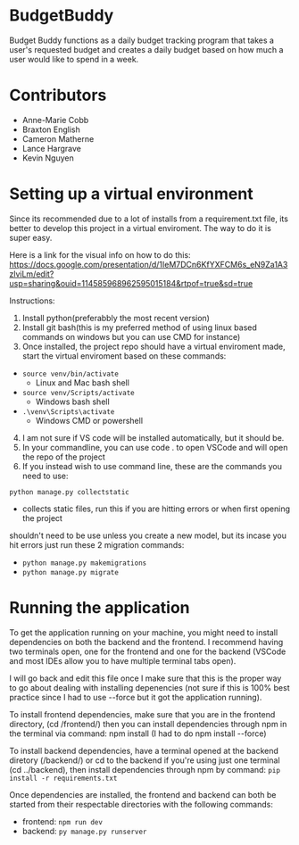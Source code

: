 # BudgetBuddy
Budget Buddy functions as a daily budget tracking program that takes 
a user's requested budget and creates a daily budget based on how 
much a user would like to spend in a week.

# Contributors
- Anne-Marie Cobb
- Braxton English
- Cameron Matherne
- Lance Hargrave
- Kevin Nguyen

# Setting up a virtual environment

Since its recommended due to a lot of installs from a requirement.txt file, its better to develop this project
in a virtual enviroment. The way to do it is super easy.

Here is a link for the visual info on how to do this:
https://docs.google.com/presentation/d/1IeM7DCn6KfYXFCM6s_eN9Za1A3zlviLm/edit?usp=sharing&ouid=114585968962595015184&rtpof=true&sd=true

Instructions:
1. Install python(preferabbly the most recent version)
2. Install git bash(this is my preferred method of using linux based commands on windows but you can use CMD for instance)
3. Once installed, the project repo should have a virtual enviroment made, start the virtual enviroment based on these commands:
-   `source venv/bin/activate`             
    - Linux and Mac bash shell
-   `source venv/Scripts/activate`       
    - Windows bash shell
-   `.\venv\Scripts\activate`              
    - Windows CMD or powershell

4. I am not sure if VS code will be installed automatically, but it should be.
5. In your commandline, you can use code . to open VSCode and will open the repo of the project
6. If you instead wish to use command line, these are the commands you need to use:

  `python manage.py collectstatic`      
  - collects static files, run this if you are hitting errors or when first opening the project  

  shouldn't need to be use unless you create a new model, but its incase you hit errors just run  these 2 migration commands:
  - `python manage.py makemigrations`
  - `python manage.py migrate`   


# Running the application 

To get the application running on your machine, you might need to install
dependencies on both the backend and the frontend. I recommend having two terminals open,
one for the frontend and one for the backend (VSCode and most IDEs allow you to have multiple 
terminal tabs open).

I will go back and edit this file once I make sure that this is the proper way to go about 
dealing with installing depenencies (not sure if this is 100% best practice
since I had to use --force but it got the application running).

To install frontend dependencies, make sure that you are in the frontend 
directory, (cd /frontend/) then you can install dependencies through npm 
in the terminal via command: npm install (I had to do npm install --force)

To install backend dependencies, have a terminal opened at the
backend diretory (/backend/) or cd to the backend if you're using 
just one terminal (cd ../backend), then install dependencies through 
npm by command: `pip install -r requirements.txt`

Once dependencies are installed, the frontend and backend can both be 
started from their respectable directories with the following commands:
- frontend: `npm run dev`
- backend: `py manage.py runserver`

